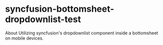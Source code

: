 # syncfusion-bottomsheet-dropdownlist-test
 About Utilizing syncfusion's dropdownlist component inside a bottomsheet on mobile devices.
